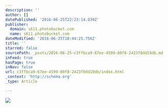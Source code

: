 ```yaml
---
description: ''
author: []
datePublished: '2016-06-25T22:23:14.039Z'
publisher:
  domain: s611.photobucket.com
  name: s611.photobucket.com
dateModified: '2016-06-25T18:44:25.756Z'
title: ''
starred: false
sourcePath: _posts/2016-06-25-c3ffbca9-67ee-4599-80f8-2423f0dd19db.md
inFeed: true
hasPage: true
inNav: false
url: c3ffbca9-67ee-4599-80f8-2423f0dd19db/index.html
_context: 'http://schema.org'
_type: Article

---
```

![](http://i611.photobucket.com/albums/tt191/Leda_Grace_Rasmussen/2016-05-28%2018.25.27_zpslnvwnl5n.jpg)